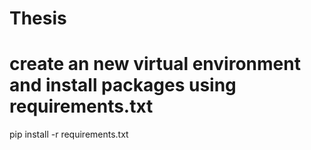 # Thesis

# create an new virtual environment and install packages using requirements.txt
pip install -r requirements.txt
